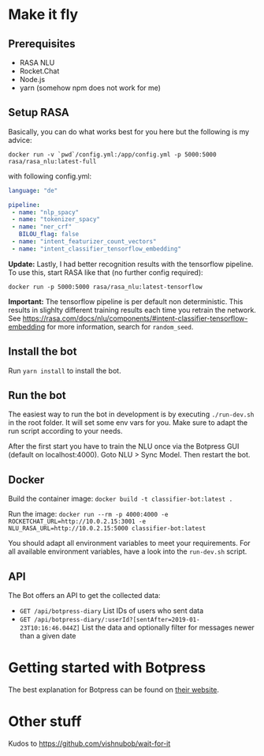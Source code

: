 # Make it fly

## Prerequisites

* RASA NLU
* Rocket.Chat
* Node.js
* yarn (somehow npm does not work for me)

## Setup RASA

Basically, you can do what works best for you here but the following is my advice:

```docker run -v `pwd`/config.yml:/app/config.yml -p 5000:5000 rasa/rasa_nlu:latest-full```

with following config.yml:

```yaml
language: "de"

pipeline:
 - name: "nlp_spacy"
 - name: "tokenizer_spacy"
 - name: "ner_crf"
   BILOU_flag: false
 - name: "intent_featurizer_count_vectors"
 - name: "intent_classifier_tensorflow_embedding"
```

**Update:** Lastly, I had better recognition results with the tensorflow pipeline. To use this, start RASA like that (no further config required):

```docker run -p 5000:5000 rasa/rasa_nlu:latest-tensorflow```

**Important:** The tensorflow pipeline is per default non deterministic. This results in slighlty different training results each time you retrain the network. See https://rasa.com/docs/nlu/components/#intent-classifier-tensorflow-embedding for more information, search for ```random_seed```.

## Install the bot

Run `yarn install` to install the bot.

## Run the bot

The easiest way to run the bot in development is by executing ```./run-dev.sh``` in the root folder. It will set some env vars for you. Make sure to adapt the run script according to your needs.

After the first start you have to train the NLU once via the Botpress GUI (default on localhost:4000). Goto NLU > Sync Model. Then restart the bot.

## Docker

Build the container image: ```docker build -t classifier-bot:latest .```

Run the image: ```docker run --rm -p 4000:4000 -e ROCKETCHAT_URL=http://10.0.2.15:3001 -e NLU_RASA_URL=http://10.0.2.15:5000 classifier-bot:latest```

You should adapt all environment variables to meet your requirements. For all available environment variables, have a look into the ```run-dev.sh``` script.

## API

The Bot offers an API to get the collected data:

- ```GET /api/botpress-diary``` List IDs of users who sent data
- ```GET /api/botpress-diary/:userId?[sentAfter=2019-01-23T10:16:46.044Z]``` List the data and optionally filter for messages newer than a given date

# Getting started with Botpress

The best explanation for Botpress can be found on [their website](https://botpress.io/docs/10.50/getting_started/trivia_flows/).

# Other stuff

Kudos to https://github.com/vishnubob/wait-for-it
